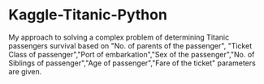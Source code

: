 # Kaggle-Titanic-Python
My approach to solving a complex problem of determining Titanic passengers survival based on "No. of parents of the passenger", "Ticket Class of passenger","Port of embarkation","Sex of the passenger","No. of Siblings of passenger","Age of passenger","Fare of the ticket" parameters are given.
